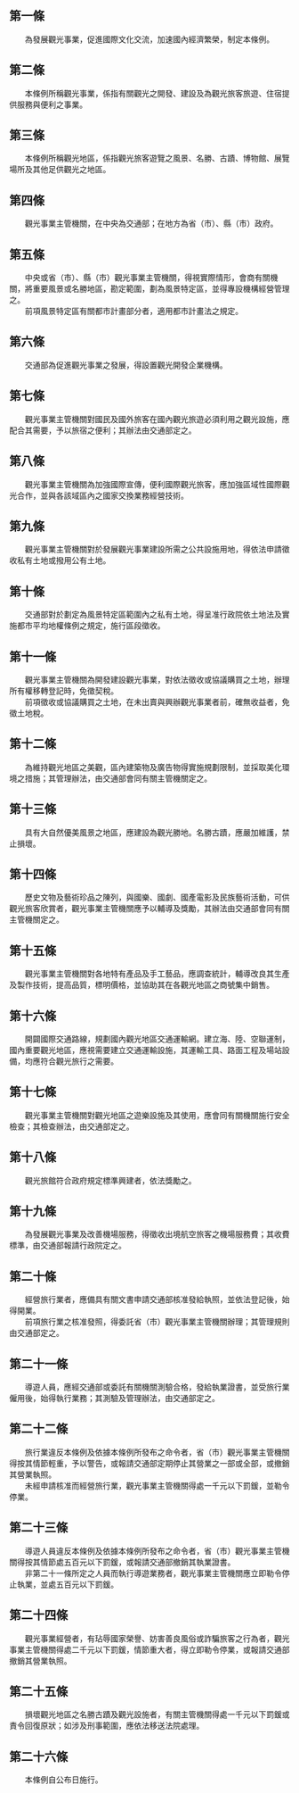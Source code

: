 第一條 
-------
　　為發展觀光事業，促進國際文化交流，加速國內經濟繁榮，制定本條例。  


第二條 
-------
　　本條例所稱觀光事業，係指有關觀光之開發、建設及為觀光旅客旅遊、住宿提供服務與便利之事業。  


第三條 
-------
　　本條例所稱觀光地區，係指觀光旅客遊覽之風景、名勝、古蹟、博物館、展覽場所及其他足供觀光之地區。  


第四條 
-------
　　觀光事業主管機關，在中央為交通部；在地方為省（市）、縣（市）政府。  


第五條 
-------
　　中央或省（市）、縣（市）觀光事業主管機關，得視實際情形，會商有關機關，將重要風景或名勝地區，勘定範圍，劃為風景特定區，並得專設機構經營管理之。  
　　前項風景特定區有關都市計畫部分者，適用都市計畫法之規定。  


第六條 
-------
　　交通部為促進觀光事業之發展，得設置觀光開發企業機構。  


第七條 
-------
　　觀光事業主管機關對國民及國外旅客在國內觀光旅遊必須利用之觀光設施，應配合其需要，予以旅宿之便利；其辦法由交通部定之。  


第八條 
-------
　　觀光事業主管機關為加強國際宣傳，便利國際觀光旅客，應加強區域性國際觀光合作，並與各該域區內之國家交換業務經營技術。  


第九條 
-------
　　觀光事業主管機關對於發展觀光事業建設所需之公共設施用地，得依法申請徵收私有土地或撥用公有土地。  


第十條 
-------
　　交通部對於劃定為風景特定區範圍內之私有土地，得呈准行政院依土地法及實施都市平均地權條例之規定，施行區段徵收。  


第十一條 
---------
　　觀光事業主管機關為開發建設觀光事業，對依法徵收或協議購買之土地，辦理所有權移轉登記時，免徵契稅。  
　　前項徵收或協議購買之土地，在未出賣與興辦觀光事業者前，確無收益者，免徵土地稅。  


第十二條 
---------
　　為維持觀光地區之美觀，區內建築物及廣告物得實施規劃限制，並採取美化環境之措施；其管理辦法，由交通部會同有關主管機關定之。  


第十三條 
---------
　　具有大自然優美風景之地區，應建設為觀光勝地。名勝古蹟，應嚴加維護，禁止損壞。  


第十四條 
---------
　　歷史文物及藝術珍品之陳列，與國樂、國劇、國產電影及民族藝術活動，可供觀光旅客欣賞者，觀光事業主管機關應予以輔導及獎勵，其辦法由交通部會同有關主管機關定之。  


第十五條 
---------
　　觀光事業主管機關對各地特有產品及手工藝品，應調查統計，輔導改良其生產及製作技術，提高品質，標明價格，並協助其在各觀光地區之商號集中銷售。  


第十六條 
---------
　　開闢國際交通路線，規劃國內觀光地區交通運輸網。建立海、陸、空聯運制，國內重要觀光地區，應視需要建立交通運輸設施，其運輸工具、路面工程及場站設備，均應符合觀光旅行之需要。  


第十七條 
---------
　　觀光事業主管機關對觀光地區之遊樂設施及其使用，應會同有關機關施行安全檢查；其檢查辦法，由交通部定之。  


第十八條 
---------
　　觀光旅館符合政府規定標準興建者，依法獎勵之。  


第十九條 
---------
　　為發展觀光事業及改善機場服務，得徵收出境航空旅客之機場服務費；其收費標準，由交通部報請行政院定之。  


第二十條 
---------
　　經營旅行業者，應備具有關文書申請交通部核准發給執照，並依法登記後，始得開業。  
　　前項旅行業之核准發照，得委託省（市）觀光事業主管機關辦理；其管理規則由交通部定之。  


第二十一條 
-----------
　　導遊人員，應經交通部或委託有關機關測驗合格，發給執業證書，並受旅行業僱用後，始得執行業務；其測驗及管理辦法，由交通部定之。  


第二十二條 
-----------
　　旅行業違反本條例及依據本條例所發布之命令者，省（市）觀光事業主管機關得按其情節輕重，予以警告，或報請交通部定期停止其營業之一部或全部，或撤銷其營業執照。  
　　未經申請核准而經營旅行業，觀光事業主管機關得處一千元以下罰鍰，並勒令停業。  


第二十三條 
-----------
　　導遊人員違反本條例及依據本條例所發布之命令者，省（市）觀光事業主管機關得按其情節處五百元以下罰鍰，或報請交通部撤銷其執業證書。  
　　非第二十一條所定之人員而執行導遊業務者，觀光事業主管機關應立即勒令停止執業，並處五百元以下罰鍰。  


第二十四條 
-----------
　　觀光事業經營者，有玷辱國家榮譽、妨害善良風俗或詐騙旅客之行為者，觀光事業主管機關得處二千元以下罰鍰，情節重大者，得立即勒令停業，或報請交通部撤銷其營業執照。  


第二十五條 
-----------
　　損壞觀光地區之名勝古蹟及觀光設施者，有關主管機關得處一千元以下罰鍰或責令回復原狀；如涉及刑事範圍，應依法移送法院處理。  


第二十六條 
-----------
　　本條例自公布日施行。